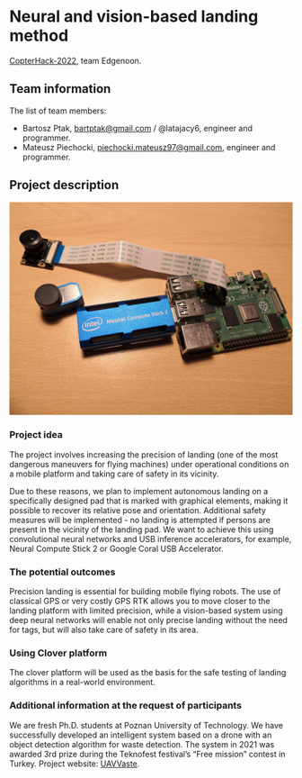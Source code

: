 # Neural and vision-based landing method

[CopterHack-2022](copterhack2022.md), team Edgenoon.

## Team information

The list of team members:

* Bartosz Ptak, bartptak@gmail.com / @latajacy6, engineer and programmer.
* Mateusz Piechocki, piechocki.mateusz97@gmail.com, engineer and programmer.

## Project description

![raspberry-and-ncs2](../assets/rpi_ncs2.jpg)

### Project idea

The project involves increasing the precision of landing (one of the most dangerous maneuvers for flying machines) under operational conditions on a mobile platform and taking care of safety in its vicinity.

Due to these reasons, we plan to implement autonomous landing on a specifically designed pad that is marked with graphical elements, making it possible to recover its relative pose and orientation. Additional safety measures will be implemented - no landing is attempted if persons are present in the vicinity of the landing pad. We want to achieve this using convolutional neural networks and USB inference accelerators, for example, Neural Compute Stick 2 or Google Coral USB Accelerator.

### The potential outcomes

Precision landing is essential for building mobile flying robots. The use of classical GPS or very costly GPS RTK allows you to move closer to the landing platform with limited precision, while a vision-based system using deep neural networks will enable not only precise landing without the need for tags, but will also take care of safety
in its area.

### Using Clover platform

The clover platform will be used as the basis for the safe testing of landing algorithms
in a real-world environment.

### Additional information at the request of participants

We are fresh Ph.D. students at Poznan University of Technology. We have successfully
developed an intelligent system based on a drone with an object detection algorithm
for waste detection. The system in 2021 was awarded 3rd prize during the Teknofest
festival’s “Free mission” contest in Turkey. Project website: [UAVVaste](https://uavvaste.github.io/).
